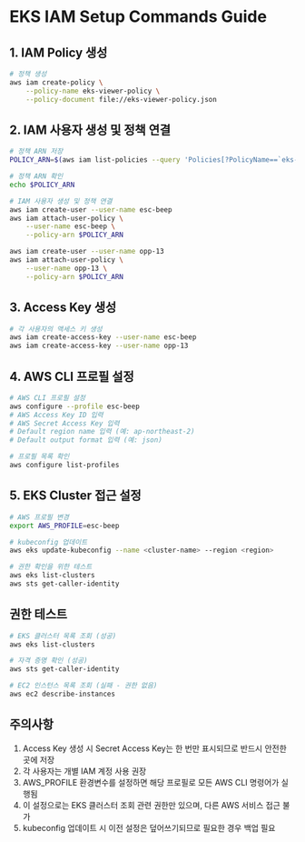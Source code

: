 # EKS IAM Setup Commands Guide

## 1. IAM Policy 생성

```bash
# 정책 생성
aws iam create-policy \
    --policy-name eks-viewer-policy \
    --policy-document file://eks-viewer-policy.json
```

## 2. IAM 사용자 생성 및 정책 연결

```bash
# 정책 ARN 저장
POLICY_ARN=$(aws iam list-policies --query 'Policies[?PolicyName==`eks-viewer-policy`].Arn' --output text)

# 정책 ARN 확인
echo $POLICY_ARN

# IAM 사용자 생성 및 정책 연결
aws iam create-user --user-name esc-beep
aws iam attach-user-policy \
    --user-name esc-beep \
    --policy-arn $POLICY_ARN

aws iam create-user --user-name opp-13
aws iam attach-user-policy \
    --user-name opp-13 \
    --policy-arn $POLICY_ARN
```

## 3. Access Key 생성

```bash
# 각 사용자의 액세스 키 생성
aws iam create-access-key --user-name esc-beep
aws iam create-access-key --user-name opp-13
```

## 4. AWS CLI 프로필 설정

```bash
# AWS CLI 프로필 설정
aws configure --profile esc-beep
# AWS Access Key ID 입력
# AWS Secret Access Key 입력
# Default region name 입력 (예: ap-northeast-2)
# Default output format 입력 (예: json)

# 프로필 목록 확인
aws configure list-profiles
```

## 5. EKS Cluster 접근 설정

```bash
# AWS 프로필 변경
export AWS_PROFILE=esc-beep

# kubeconfig 업데이트
aws eks update-kubeconfig --name <cluster-name> --region <region>

# 권한 확인을 위한 테스트
aws eks list-clusters
aws sts get-caller-identity
```

## 권한 테스트

```bash
# EKS 클러스터 목록 조회 (성공)
aws eks list-clusters

# 자격 증명 확인 (성공)
aws sts get-caller-identity

# EC2 인스턴스 목록 조회 (실패 - 권한 없음)
aws ec2 describe-instances
```

## 주의사항

1. Access Key 생성 시 Secret Access Key는 한 번만 표시되므로 반드시 안전한 곳에 저장
2. 각 사용자는 개별 IAM 계정 사용 권장
3. AWS_PROFILE 환경변수를 설정하면 해당 프로필로 모든 AWS CLI 명령어가 실행됨
4. 이 설정으로는 EKS 클러스터 조회 관련 권한만 있으며, 다른 AWS 서비스 접근 불가
5. kubeconfig 업데이트 시 이전 설정은 덮어쓰기되므로 필요한 경우 백업 필요